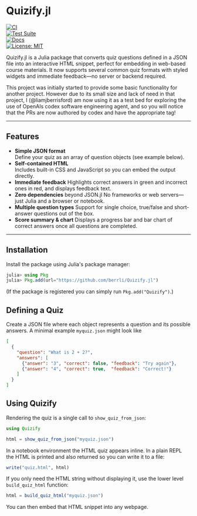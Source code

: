 # Quizify.jl

[![CI](https://github.com/berrli/Quizify.jl/actions/workflows/ci.yml/badge.svg)](https://github.com/berrli/Quizify.jl/actions/workflows/ci.yml)  
[![Test Suite](https://github.com/berrli/Quizify.jl/actions/workflows/test.yml/badge.svg)](https://github.com/berrli/Quizify.jl/actions/workflows/test.yml)  
[![Docs](https://github.com/berrli/Quizify.jl/actions/workflows/ci.yml/badge.svg?event=push)](https://berrli.github.io/Quizify.jl/)  
[![License: MIT](https://img.shields.io/badge/License-MIT-blue.svg)](LICENSE)

Quizify.jl is a Julia package that converts quiz questions defined in a JSON file into an interactive HTML snippet, perfect for embedding in web-based course materials. It now supports several common quiz formats with styled widgets and immediate feedback—no server or backend required.

This project was initially started to provide some basic functionality for another project. However due to its small size and lack of need in that project, I (@liamjberrisford) am now using it as a test bed for exploring the use of OpenAIs codex software engineering agent, and so you will notice that the PRs are now authored by codex and have the appropriate tag!

---

## Features

- **Simple JSON format**  
  Define your quiz as an array of question objects (see example below).
- **Self-contained HTML**  
  Includes built-in CSS and JavaScript so you can embed the output directly.
- **Immediate feedback**
  Highlights correct answers in green and incorrect ones in red, and displays feedback text.
- **Zero dependencies** beyond JSON.jl
  No frameworks or web servers—just Julia and a browser or notebook.
- **Multiple question types**
  Support for single choice, true/false and short-answer questions out of the box.
- **Score summary & chart**
  Displays a progress bar and bar chart of correct answers once all questions are completed.

---

## Installation

Install the package using Julia's package manager:

```julia
julia> using Pkg
julia> Pkg.add(url="https://github.com/berrli/Quizify.jl")
```

(If the package is registered you can simply run `Pkg.add("Quizify")`.)

## Defining a Quiz

Create a JSON file where each object represents a question and its possible answers. A minimal example `myquiz.json` might look like

```json
[
  {
    "question": "What is 2 + 2?",
    "answers": [
      {"answer": "3", "correct": false, "feedback": "Try again"},
      {"answer": "4", "correct": true,  "feedback": "Correct!"}
    ]
  }
]
```

## Using Quizify

Rendering the quiz is a single call to `show_quiz_from_json`:

```julia
using Quizify

html = show_quiz_from_json("myquiz.json")
```

In a notebook environment the HTML quiz appears inline. In a plain REPL the
HTML is printed and also returned so you can write it to a file:

```julia
write("quiz.html", html)
```

If you only need the HTML string without displaying it, use the lower level
`build_quiz_html` function:

```julia
html = build_quiz_html("myquiz.json")
```

You can then embed that HTML snippet into any webpage.
